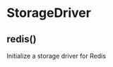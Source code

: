 

<!-- Start src/storage_driver.js -->

# StorageDriver

## redis()

Initialize a storage driver for Redis

<!-- End src/storage_driver.js -->

